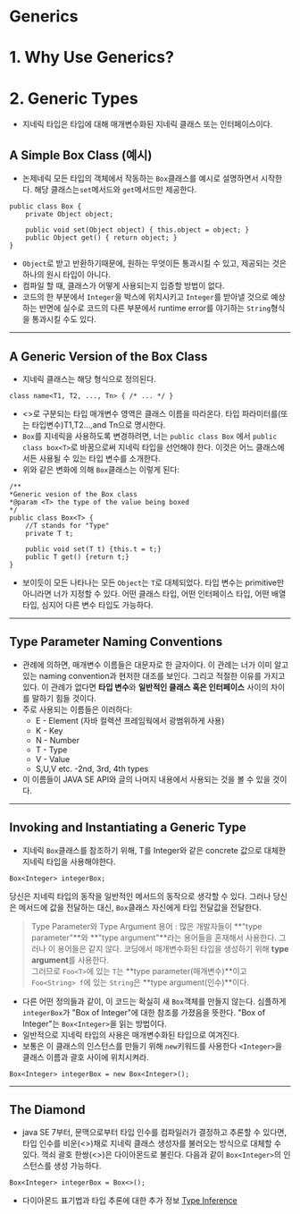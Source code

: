Generics
======
# 1. Why Use Generics?

# 2. Generic Types
- 지네릭 타입은 타입에 대해 매개변수화된 지네릭 클래스 또는 인터페이스이다.
## A Simple Box Class (예시)
- 논제네릭 모든 타입의 객체에서 작동하는 `Box`클래스를 예시로 설명하면서 시작한다. 해당 클래스는`set`메서드와 `get`메서드만 제공한다.
```
public class Box {
    private Object object;

    public void set(Object object) { this.object = object; }
    public Object get() { return object; }
}
```
- `Object`로 받고 반환하기때문에, 원하는 무엇이든 통과시킬 수 있고, 제공되는 것은 하나의 원시 타입이 아니다.
- 컴파일 할 때, 클래스가 어떻게 사용되는지 입증할 방법이 없다.
- 코드의 한 부분에서  `Integer`을 박스에 위치시키고 `Integer`를 받아낼 것으로 예상하는 반면에 실수로 코드의 다른 부분에서 runtime error를 야기하는 `String`형식을 통과시킬 수도 있다.
***

## A Generic Version of the Box Class
- 지네릭 클래스는 해당 형식으로 정의된다.
```
class name<T1, T2, ..., Tn> { /* ... */ }
```
- \<>로 구분되는 타입 매개변수 영역은 클래스 이름을 따라온다. 타입 파라미터를(또는 타입변수)T1,T2...,and Tn으로 명시한다.
- `Box`를 지네릭을 사용하도록 변경하려면, 너는 `public class Box` 에서 `public class box<T>`로 바꿈으로써 지네릭 타입을 선언해야 한다. 이것은 어느 클래스에서든 사용될 수 있는 타입 변수를 소개한다.
- 위와 같은 변화에 의해 `Box`클래스는 이렇게 된다:
```
/**
*Generic vesion of the Box class
*@param <T> the type of the value being boxed
*/
public class Box<T> {
    //T stands for "Type"
    private T t;

    public void set(T t) {this.t = t;}
    public T get() {return t;}
}
```
- 보이듯이 모든 나타나는 모든 `Object`는 `T`로 대체되었다. 타입 변수는 primitive만 아니라면 너가 지정할 수 있다. 어떤 클래스 타입, 어떤 인터페이스 타입, 어떤 배열 타입, 심지어 다른 변수 타입도 가능하다.
***

## Type Parameter Naming Conventions
- 관례에 의하면, 매개변수 이름들은 대문자로 한 글자이다. 이 관례는 너가 이미 알고 있는 naming convention과 현저한 대조를 보인다. 그리고 적절한 이유를 가지고 있다. 이 관례가 없다면 **타입 변수**와 **일반적인 클래스 혹은 인터페이스** 사이의 차이를 말하기 힘들 것이다.
- 주로 사용되는 이름들은 이러하다:  
    - E - Element (자바 컬렉션 프레임웍에서 광범위하게 사용)
    - K - Key
    - N - Number
    - T - Type
    - V - Value
    - S,U,V etc. -2nd, 3rd, 4th types
- 이 이름들이 JAVA SE API와 글의 나머지 내용에서 사용되는 것을 볼 수 있을 것이다.
***

## Invoking and Instantiating a Generic Type
- 지네릭 `Box`클래스를 참조하기 위해, T를 Integer와 같은 concrete 값으로 대체한 지네릭 타입을 사용해야한다.
```
Box<Integer> integerBox;
```
당신은 지네릭 타입의 동작을 일반적인 메서드의 동작으로 생각할 수 있다. 그러나 당신은 메서드에 값을 전달하는 대신, `Box`클래스 자신에게 타입 전달값을 전달한다.

>Type Parameter와 Type Argument 용어 : 많은 개발자들이 **"type parameter"**와 **"type argument"**라는 용어들을 혼재해서 사용한다. 그러나 이 용어들은 같지 않다. 코딩에서 매개변수화된 타입을 생성하기 위해 **type argument**를 사용한다.  
그러므로 `Foo<T>`에 있는 `T`는 **type parameter(매개변수)**이고 `Foo<String> f`에 있는 `String`은 **type argument(인수)**이다.

- 다른 어떤 정의들과 같이, 이 코드는 확실히 새 `Box`객체를 만들지 않는다. 심플하게 `integerBox`가 "Box of Integer"에 대한 참조를 가졌음을 뜻한다. "Box of Integer"는 `Box<Integer>`을 읽는 방법이다.
- 일반적으로 지네릭 타입의 사용은 매개변수화된 타입으로 여겨진다.
- 보통은 이 클래스의 인스턴스를 만들기 위해 `new`키워드를 사용한다 `<Integer>`을 클래스 이름과 괄호 사이에 위치시켜라.
```
Box<Integer> integerBox = new Box<Integer>();
```
***

## The Diamond
- java SE 7부터, 문맥으로부터 타입 인수를 컴파일러가 결정하고 추론할 수 있다면, 타입 인수를 비운(<>)채로 지네릭 클래스 생성자를 불러오는 방식으로 대체할 수 있다. 꺽쇠 괄호 한쌍(<>)은 다이아몬드로 불린다. 다음과 같이 `Box<Integer>`의 인스턴스를 생성 가능하다.
```
Box<Integer> integerBox = Box<>();
```
- 다이아몬드 표기법과 타입 추론에 대한 추가 정보 [Type Inference](https://docs.oracle.com/javase/tutorial/java/generics/genTypeInference.html)

